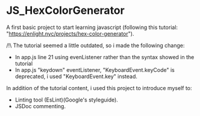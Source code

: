 # JS_HexColorGenerator
A first basic project to start learning javascript (following this tutorial: "https://enlight.nyc/projects/hex-color-generator").

/!\ The tutorial seemed a little outdated, so i made the following change:
  * In app.js line 21 using evenListener rather than the syntax showed in the tutorial
  * In app.js "keydown" eventListener, "KeyboardEvent.keyCode" is deprecated, i used "KeyboardEvent.key" instead.
  
In addition of the tutorial content, i used this project to introduce myself to:
  * Linting tool (EsLint)(Google's styleguide).
  * JSDoc commenting.
